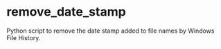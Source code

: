 # remove_date_stamp
Python script to remove the date stamp added to file names by Windows File History.
